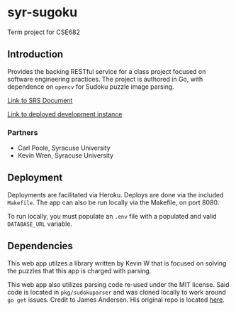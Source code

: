 # syr-sugoku
Term project for CSE682

## Introduction

Provides the backing RESTful service for a class project focused on software engineering practices.
The project is authored in Go, with dependence on `opencv` for Sudoku puzzle image parsing.

[Link to SRS Document](https://docs.google.com/document/d/1i3jTwvAZrSgjs6TnRywGZNwpDQP4tRTtefdVMilIm94/edit?usp=sharing)

[Link to deployed development instance](https://sudoku-dev.herokuapp.com)

### Partners
- Carl Poole, Syracuse University
- Kevin Wren, Syracuse University

## Deployment

Deployments are facilitated via Heroku.  Deploys are done via the included `Makefile`. The
app can also be run locally via the Makefile, on port 8080.

To run locally, you must populate an `.env` file with a populated and valid `DATABASE_URL` variable.

## Dependencies

This web app utilzes a library written by Kevin W that is focused on solving the puzzles that this app
is charged with parsing.

This web app also utilizes parsing code re-used under the MIT license.  Said code is located in `pkg/sudokuparser`
and was cloned locally to work around `go get` issues.  Credit to James Andersen.  His original repo is located 
[here](https://github.com/jamesandersen/go-sudoku).

